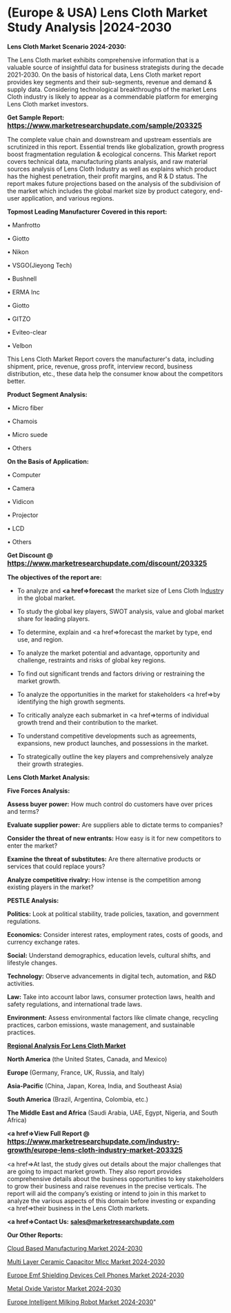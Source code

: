 # (Europe & USA) Lens Cloth Market Study Analysis |2024-2030

<strong>Lens Cloth Market Scenario 2024-2030:</strong>

The Lens Cloth market exhibits comprehensive information that is a valuable source of insightful data for business strategists during the decade 2021-2030. On the basis of historical data, Lens Cloth market report provides key segments and their sub-segments, revenue and demand &amp; supply data. Considering technological breakthroughs of the market Lens Cloth industry is likely to appear as a commendable platform for emerging Lens Cloth market investors.

<strong>Get Sample Report: <a href=https://www.marketresearchupdate.com/sample/203325><font size=3 color=#0000ff>https://www.marketresearchupdate.com/sample/203325</font></a></strong>

The complete value chain and downstream and upstream essentials are scrutinized in this report. Essential trends like globalization, growth progress boost fragmentation regulation &amp; ecological concerns. This Market report covers technical data, manufacturing plants analysis, and raw material sources analysis of Lens Cloth Industry as well as explains which product has the highest penetration, their profit margins, and R & D status. The report makes future projections based on the analysis of the subdivision of the market which includes the global market size by product category, end-user application, and various regions.

<strong>Topmost Leading Manufacturer Covered in this report:</strong>

• Manfrotto

• Giotto

• Nikon

• VSGO(Jieyong Tech)

• Bushnell

• ERMA Inc

• Giotto

• GITZO

• Eviteo-clear

• Velbon

This Lens Cloth Market Report covers the manufacturer's data, including shipment, price, revenue, gross profit, interview record, business distribution, etc., these data help the consumer know about the competitors better.

<strong>Product Segment Analysis: </strong>

• Micro fiber

• Chamois

• Micro suede

• Others

<strong>On the Basis of Application:</strong>

• Computer

• Camera

• Vidicon

• Projector

• LCD

• Others

<strong>Get Discount @ <a href=https://www.marketresearchupdate.com/discount/203325><font size=3 color=#0000ff>https://www.marketresearchupdate.com/discount/203325</font></a></strong>

<strong><b>The objectives of the report are:</b></strong>

- To analyze and <strong><a href=><strong>forecast</strong></a></strong> the market size of Lens Cloth In<a href=ASDF991299>dustr</a>y in the global market.

- To study the global key players, SWOT analysis, value and global market share for leading players.

- To determine, explain and <a href=>forecast</a> the market by type, end use, and region.

- To analyze the market potential and advantage, opportunity and challenge, restraints and risks of global key regions.

- To find out significant trends and factors driving or restraining the market growth.

- To analyze the opportunities in the market for stakeholders <a href=>by</a> identifying the high growth segments.

- To critically analyze each submarket in <a href=>terms</a> of individual growth trend and their contribution to the market.

- To understand competitive developments such as agreements, expansions, new product launches, and possessions in the market.

- To strategically outline the key players and comprehensively analyze their growth strategies.

<strong>Lens Cloth Market Analysis:</strong>

<strong>Five Forces Analysis:</strong>

<strong>Assess buyer power:</strong> How much control do customers have over prices and terms?

<strong>Evaluate supplier power:</strong> Are suppliers able to dictate terms to companies?

<strong>Consider the threat of new entrants:</strong> How easy is it for new competitors to enter the market?

<strong>Examine the threat of substitutes:</strong> Are there alternative products or services that could replace yours?

<strong>Analyze competitive rivalry:</strong> How intense is the competition among existing players in the market?

<strong>PESTLE Analysis:</strong>

<strong>Politics:</strong> Look at political stability, trade policies, taxation, and government regulations.

<strong>Economics:</strong> Consider interest rates, employment rates, costs of goods, and currency exchange rates.

<strong>Social:</strong> Understand demographics, education levels, cultural shifts, and lifestyle changes.

<strong>Technology:</strong> Observe advancements in digital tech, automation, and R&D activities.

<strong>Law:</strong> Take into account labor laws, consumer protection laws, health and safety regulations, and international trade laws.

<strong>Environment:</strong> Assess environmental factors like climate change, recycling practices, carbon emissions, waste management, and sustainable practices.

<strong><u><b>Regional Analysis For Lens Cloth Market</b></u></strong>

<strong><b>North America</b></strong> (the United States, Canada, and Mexico)

<strong><b>Europe </b></strong>(Germany, France, UK, Russia, and Italy)

<strong><b>Asia-Pacific</b></strong> (China, Japan, Korea, India, and Southeast Asia)

<strong><b>South America</b></strong> (Brazil, Argentina, Colombia, etc.)

<strong><b>The Middle East and Africa</b></strong> (Saudi Arabia, UAE, Egypt, Nigeria, and South Africa)

<strong><a href=>View Full Report</a> @ <a href=https://www.marketresearchupdate.com/industry-growth/europe-lens-cloth-industry-market-203325><font size=3 color=#0000ff>https://www.marketresearchupdate.com/industry-growth/europe-lens-cloth-industry-market-203325</font></a></strong>

<a href=>At last,</a> the study gives out details about the major challenges that are going to impact market growth. They also report provides comprehensive details about the business opportunities to key stakeholders to grow their business and raise revenues in the precise verticals. The report will aid the company’s existing or intend to join in this market to analyze the various aspects of this domain before investing or expanding <a href=>their</a> business in the Lens Cloth markets.

<strong><a href=>Contact Us:</a></strong>
<strong>sales@marketresearchupdate.com</strong>

<strong>Our Other Reports:</strong>

<a href=https://www.linkedin.com/pulse/cloud-based-manufacturing-market-industry-analysis>Cloud Based Manufacturing Market 2024-2030</a>

<a href=https://www.linkedin.com/pulse/multi-layer-ceramic-capacitor-mlcc-market-2023-1f>Multi Layer Ceramic Capacitor Mlcc Market 2024-2030</a>

<a href=https://www.linkedin.com/pulse/europe-emf-shielding-devices-cell-phones-market-1f>Europe Emf Shielding Devices Cell Phones Market 2024-2030</a>

<a href=https://www.linkedin.com/pulse/metal-oxide-varistor-market-expected-grow-active-cagr-0zpyf/>Metal Oxide Varistor Market 2024-2030</a>

<a href=https://www.linkedin.com/pulse/europe-intelligent-milking-robot-market-oujcf/>Europe Intelligent Milking Robot Market 2024-2030</a>"
